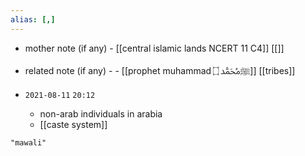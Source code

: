 ```yaml
---
alias: [,]
---
```

- mother note (if any)
		- [[central islamic lands NCERT 11 C4]] [[]]
- related note (if any) -
		- [[prophet muhammad ﷺﷴ ۝]] [[tribes]]


- `2021-08-11`  `20:12`
	- non-arab individuals in arabia
	- [[caste system]]

```query
"mawali"
```

